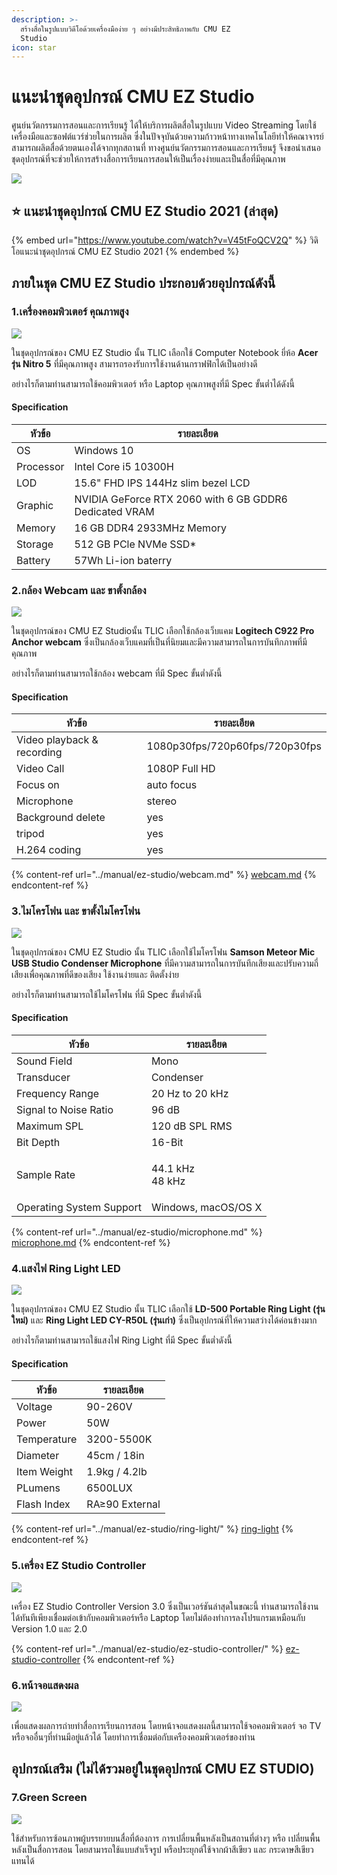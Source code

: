 ```yaml
---
description: >-
  สร้างสื่อในรูปแบบวิดีโอด้วยเครื่องมือง่าย ๆ อย่างมีประสิทธิภาพกับ CMU EZ
  Studio
icon: star
---
```


# แนะนำชุดอุปกรณ์ CMU EZ Studio

&#x20;          ศูนย์นวัตกรรมการสอนและการเรียนรู้ ได้ให้บริการผลิตสื่อในรูปแบบ Video Streaming โดยใช้เครื่องมือและซอฟต์แวร์ช่วยในการผลิต ซึ่งในปัจจุบันด้วยความก้าวหน้าทางเทคโนโลยีทำให้คณาจารย์สามารถผลิตสื่อด้วยตนเองได้จากทุกสถานที่ ทางศูนย์นวัตกรรมการสอนและการเรียนรู้ จึงขอนำเสนอชุดอุปกรณ์ที่จะช่วยให้การสร้างสื่อการเรียนการสอนให้เป็นเรื่องง่ายและเป็นสื่อที่มีคุณภาพ&#x20;

![](<../.gitbook/assets/image (195) (1).png>)

## :star: แนะนำชุดอุปกรณ์ CMU EZ Studio 2021 (ล่าสุด)

{% embed url="https://www.youtube.com/watch?v=V45tFoQCV2Q" %}
วิดิโอแนะนำชุดอุปกรณ์ CMU EZ Studio 2021
{% endembed %}

## **ภายในชุด CMU** EZ Studio ประกอบด้วยอุปกรณ์ดังนี้

### 1.เครื่องคอมพิวเตอร์ คุณภาพสูง&#x20;

![](<../.gitbook/assets/image (45).png>)

&#x20;        ในชุดอุปกรณ์ของ CMU EZ Studio นั้น  TLIC เลือกใช้ Computer Notebook ยี่ห้อ **Acer รุ่น Nitro 5** ที่มีคุณภาพสูง สามารถรองรับการใช้งานด้านกราฟฟิกได้เป็นอย่างดี&#x20;

&#x20;         อย่างไรก็ตามท่านสามารถใช้คอมพิวเตอร์ หรือ Laptop คุณภาพสูงที่มี Spec ขั้นต่ำได้ดังนี้

#### **Specification**

| หัวข้อ    | รายละเอียด                                             |
| --------- | ------------------------------------------------------ |
| OS        | Windows 10                                             |
| Processor | Intel Core i5 10300H                                   |
| LOD       | 15.6" FHD IPS 144Hz slim bezel LCD                     |
| Graphic   | NVIDIA GeForce RTX 2060 with 6 GB GDDR6 Dedicated VRAM |
| Memory    | 16 GB DDR4 2933MHz Memory                              |
| Storage   | 512 GB PCle NVMe SSD\*                                 |
| Battery   | 57Wh Li-ion baterry                                    |



### 2.กล้อง Webcam และ ขาตั้งกล้อง

![](<../.gitbook/assets/image (46).png>)

&#x20;         ในชุดอุปกรณ์ของ CMU EZ Studioนั้น TLIC เลือกใช้กล้องเว็บแคม **Logitech C922 Pro Anchor webcam** ซึ่งเป็นกล้องเว็บแคมที่เป็นที่นิยมและมีความสามารถในการบันทึกภาพที่มีคุณภาพ

&#x20;          อย่างไรก็ตามท่านสามารถใช้กล้อง webcam ที่มี Spec ขั้นต่ำดังนี้

#### **Specification**

| หัวข้อ                     | รายละเอียด                     |
| -------------------------- | ------------------------------ |
| Video playback & recording | 1080p30fps/720p60fps/720p30fps |
| Video Call                 | 1080P Full HD                  |
| Focus on                   | auto focus                     |
| Microphone                 | stereo                         |
| Background delete          | yes                            |
| tripod                     | yes                            |
| H.264 coding               | yes                            |

{% content-ref url="../manual/ez-studio/webcam.md" %}
[webcam.md](../manual/ez-studio/webcam.md)
{% endcontent-ref %}



### 3.ไมโครโฟน และ ขาตั้งไมโครโฟน

![](<../.gitbook/assets/image (47).png>)

&#x20;         ในชุดอุปกรณ์ของ CMU EZ Studio นั้น TLIC เลือกใช้ไมโครโฟน **Samson Meteor Mic USB Studio Condenser Microphone** ที่มีความสามารถในการบันทึกเสียงและปรับความถี่เสียงเพื่อคุณภาพที่ดีของเสียง ใช้งานง่ายและ ติดตั้งง่าย&#x20;

&#x20;         อย่างไรก็ตามท่านสามารถใช้ไมโครโฟน ที่มี Spec ขั้นต่ำดังนี้&#x20;

#### **Specification**

| หัวข้อ                   | รายละเอียด                |
| ------------------------ | ------------------------- |
| Sound Field              | Mono                      |
| Transducer               | Condenser                 |
| Frequency Range          | 20 Hz to 20 kHz           |
| Signal to Noise Ratio    | 96 dB                     |
| Maximum SPL              | 120 dB SPL RMS            |
| Bit Depth                | 16-Bit                    |
| Sample Rate              | <p>44.1 kHz<br>48 kHz</p> |
| Operating System Support | Windows, macOS/OS X       |

{% content-ref url="../manual/ez-studio/microphone.md" %}
[microphone.md](../manual/ez-studio/microphone.md)
{% endcontent-ref %}



### 4.แสงไฟ Ring Light LED

![](../.gitbook/assets/4.png)

&#x20;           ในชุดอุปกรณ์ของ CMU EZ Studio นั้น TLIC เลือกใช้ **LD-500 Portable Ring Light (รุ่นใหม่)** และ **Ring Light LED CY-R50L (รุ่นเก่า)** ซึ่งเป็นอุปกรณ์ที่ให้ความสว่างได้ค่อนข้างมาก&#x20;

&#x20;            อย่างไรก็ตามท่านสามารถใช้แสงไฟ Ring Light ที่มี Spec ขั้นต่ำดังนี้&#x20;

#### **Specification**

| หัวข้อ      | รายละเอียด     |
| ----------- | -------------- |
| Voltage     | 90-260V        |
| Power       | 50W            |
| Temperature | 3200-5500K     |
| Diameter    | 45cm / 18in    |
| Item Weight | 1.9kg / 4.2lb  |
| PLumens     | 6500LUX        |
| Flash Index | RA≥90 External |

{% content-ref url="../manual/ez-studio/ring-light/" %}
[ring-light](../manual/ez-studio/ring-light/)
{% endcontent-ref %}



### 5.เครื่อง EZ Studio Controller&#x20;

![](<../.gitbook/assets/image (53).png>)

เครื่อง EZ Studio Controller  Version 3.0 ซึ่งเป็นเวอร์ชันล่าสุดในขณะนี้ ท่านสามารถใช้งานได้ทันทีเพียงเชื่อมต่อเข้ากับคอมพิวเตอร์หรือ Laptop โดยไม่ต้องทำการลงโปรแกรมเหมือนกับ Version 1.0 และ 2.0

{% content-ref url="../manual/ez-studio/ez-studio-controller/" %}
[ez-studio-controller](../manual/ez-studio/ez-studio-controller/)
{% endcontent-ref %}



### 6.หน้าจอแสดงผล

![](<../.gitbook/assets/image (70).png>)

เพื่อแสดงผลการถ่ายทำสื่อการเรียนการสอน โดยหน้าจอแสดงผลนี้สามารถใช้จอคอมพิวเตอร์ จอ TV หรือจออื่นๆที่ท่านมีอยู่แล้วได้ โดยทำการเชื่อมต่อกับเครืองคอมพิวเตอร์ของท่าน

## อุปกรณ์เสริม (ไม่ได้รวมอยู่ในชุดอุปกรณ์ CMU EZ STUDIO)

### 7.Green Screen&#x20;

![](<../.gitbook/assets/Elegant Company Profile Presentation (1).png>)

ใช้สำหรับการซ้อนภาพผู้บรรยายบนสื่อที่ต้องการ การเปลี่ยนพื้นหลังเป็นสถานที่ต่างๆ หรือ เปลี่ยนพื้นหลังเป็นสื่อการสอน โดยสามารถใช้แบบสำเร็จรูป หรือประยุกต์ใช้จากผ้าสีเขียว และ กระดาษสีเขียวแทนได้&#x20;


